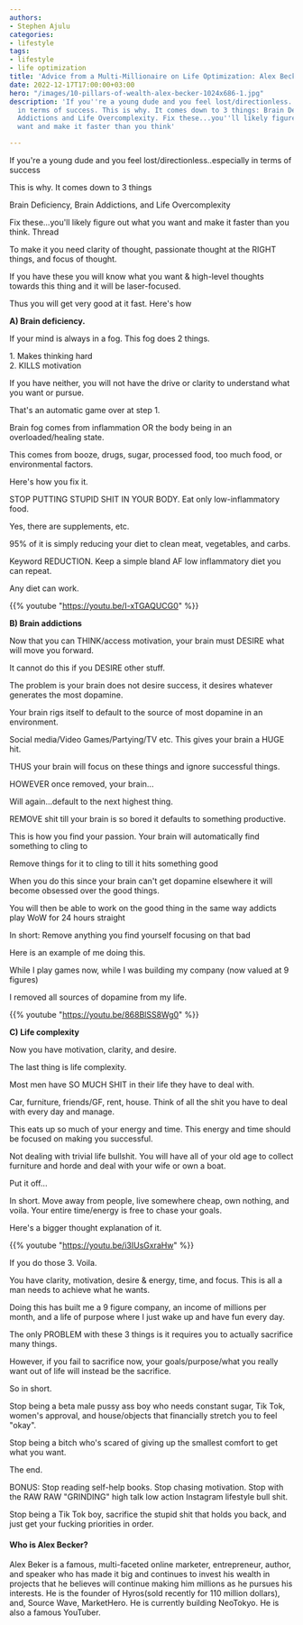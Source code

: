 ```yaml
---
authors:
- Stephen Ajulu
categories:
- lifestyle
tags:
- lifestyle
- life optimization
title: 'Advice from a Multi-Millionaire on Life Optimization: Alex Becker'
date: 2022-12-17T17:00:00+03:00
hero: "/images/10-pillars-of-wealth-alex-becker-1024x686-1.jpg"
description: 'If you''re a young dude and you feel lost/directionless. Especially
  in terms of success. This is why. It comes down to 3 things: Brain Deficiency, Brain
  Addictions and Life Overcomplexity. Fix these...you''ll likely figure out what you
  want and make it faster than you think'

---
```

If you're a young dude and you feel lost/directionless..especially in terms of success

This is why. It comes down to 3 things

Brain Deficiency, Brain Addictions, and Life Overcomplexity

Fix these...you'll likely figure out what you want and make it faster than you think. Thread

To make it you need clarity of thought, passionate thought at the RIGHT things, and focus of thought.

If you have these you will know what you want & high-level thoughts towards this thing and it will be laser-focused.

Thus you will get very good at it fast. Here's how

**A) Brain deficiency.**

If your mind is always in a fog. This fog does 2 things.

1\. Makes thinking hard  
2\. KILLS motivation

If you have neither, you will not have the drive or clarity to understand what you want or pursue.

That's an automatic game over at step 1.

Brain fog comes from inflammation OR the body being in an overloaded/healing state.

This comes from booze, drugs, sugar, processed food, too much food, or environmental factors.

Here's how you fix it.

STOP PUTTING STUPID SHIT IN YOUR BODY. Eat only low-inflammatory food.

Yes, there are supplements, etc.

95% of it is simply reducing your diet to clean meat, vegetables, and carbs.

Keyword REDUCTION. Keep a simple bland AF low inflammatory diet you can repeat.

Any diet can work.

{{% youtube "https://youtu.be/I-xTGAQUCG0" %}}

**B) Brain addictions**

Now that you can THINK/access motivation, your brain must DESIRE what will move you forward.

It cannot do this if you DESIRE other stuff.

The problem is your brain does not desire success, it desires whatever generates the most dopamine.

Your brain rigs itself to default to the source of most dopamine in an environment.

Social media/Video Games/Partying/TV etc. This gives your brain a HUGE hit.

THUS your brain will focus on these things and ignore successful things.

HOWEVER once removed, your brain...

Will again...default to the next highest thing.

REMOVE shit till your brain is so bored it defaults to something productive.

This is how you find your passion. Your brain will automatically find something to cling to

Remove things for it to cling to till it hits something good

When you do this since your brain can't get dopamine elsewhere it will become obsessed over the good things.

You will then be able to work on the good thing in the same way addicts play WoW for 24 hours straight

In short: Remove anything you find yourself focusing on that bad

Here is an example of me doing this.

While I play games now, while I was building my company (now valued at 9 figures)

I removed all sources of dopamine from my life.

{{% youtube "https://youtu.be/868BlSS8Wg0" %}}

**C) Life complexity**

Now you have motivation, clarity, and desire.

The last thing is life complexity.

Most men have SO MUCH SHIT in their life they have to deal with.

Car, furniture, friends/GF, rent, house. Think of all the shit you have to deal with every day and manage.

This eats up so much of your energy and time. This energy and time should be focused on making you successful.

Not dealing with trivial life bullshit. You will have all of your old age to collect furniture and horde and deal with your wife or own a boat.

Put it off...

In short. Move away from people, live somewhere cheap, own nothing, and voila. Your entire time/energy is free to chase your goals.

Here's a bigger thought explanation of it.

{{% youtube "https://youtu.be/i3IUsGxraHw" %}}

If you do those 3. Voila.

You have clarity, motivation, desire & energy, time, and focus. This is all a man needs to achieve what he wants.

Doing this has built me a 9 figure company, an income of millions per month, and a life of purpose where I just wake up and have fun every day.

The only PROBLEM with these 3 things is it requires you to actually sacrifice many things.

However, if you fail to sacrifice now, your goals/purpose/what you really want out of life will instead be the sacrifice.

So in short.

Stop being a beta male pussy ass boy who needs constant sugar, Tik Tok, women's approval, and house/objects that financially stretch you to feel "okay".

Stop being a bitch who's scared of giving up the smallest comfort to get what you want.

The end.

BONUS: Stop reading self-help books. Stop chasing motivation. Stop with the RAW RAW "GRINDING" high talk low action Instagram lifestyle bull shit.

Stop being a Tik Tok boy, sacrifice the stupid shit that holds you back, and just get your fucking priorities in order.

#### Who is Alex Becker?

Alex Beker is a famous, multi-faceted online marketer, entrepreneur, author, and speaker who has made it big and continues to invest his wealth in projects that he believes will continue making him millions as he pursues his interests. He is the founder of Hyros(sold recently for 110 million dollars), and, Source Wave, MarketHero. He is currently building NeoTokyo. He is also a famous YouTuber.